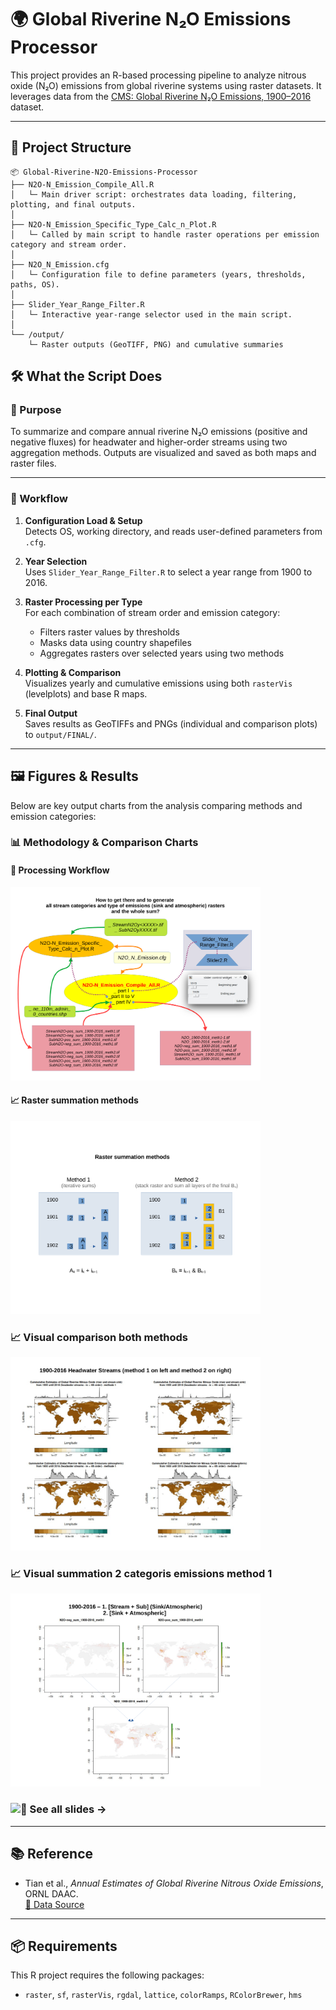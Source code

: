 # 🌍 Global Riverine N₂O Emissions Processor

This project provides an R-based processing pipeline to analyze nitrous oxide (N₂O) emissions from global riverine systems using raster datasets. It leverages data from the [CMS: Global Riverine N₂O Emissions, 1900–2016](https://daac.ornl.gov/CMS/guides/Global_Riverine_N2O_Emissions.html) dataset.

---

## 📁 Project Structure

```text
📦 Global-Riverine-N2O-Emissions-Processor
├── N2O-N_Emission_Compile_All.R
│   └─ Main driver script: orchestrates data loading, filtering, plotting, and final outputs.
│
├── N2O-N_Emission_Specific_Type_Calc_n_Plot.R
│   └─ Called by main script to handle raster operations per emission category and stream order.
│
├── N2O_N_Emission.cfg
│   └─ Configuration file to define parameters (years, thresholds, paths, OS).
│
├── Slider_Year_Range_Filter.R
│   └─ Interactive year-range selector used in the main script.
│
└── /output/
    └─ Raster outputs (GeoTIFF, PNG) and cumulative summaries

```

## 🛠️ What the Script Does

### 📌 Purpose

To summarize and compare annual riverine N₂O emissions (positive and negative fluxes) for headwater and higher-order streams using two aggregation methods. Outputs are visualized and saved as both maps and raster files.

---

### 🔄 Workflow

1. **Configuration Load & Setup**  
   Detects OS, working directory, and reads user-defined parameters from `.cfg`.

2. **Year Selection**  
   Uses `Slider_Year_Range_Filter.R` to select a year range from 1900 to 2016.

3. **Raster Processing per Type**  
   For each combination of stream order and emission category:
   - Filters raster values by thresholds  
   - Masks data using country shapefiles  
   - Aggregates rasters over selected years using two methods

4. **Plotting & Comparison**  
   Visualizes yearly and cumulative emissions using both `rasterVis` (levelplots) and base R maps.

5. **Final Output**  
   Saves results as GeoTIFFs and PNGs (individual and comparison plots) to `output/FINAL/`.

---

## 🖼️ Figures & Results

Below are key output charts from the analysis comparing methods and emission categories:

### 📊 Methodology & Comparison Charts

#### 🧭 Processing Workflow
<p align="left">
  <a href="figures/slide-02.png">
    <img src="figures/slide-02.png" alt="Workflow" width="400"/>
  </a>
</p>

#### 📈 Raster summation methods

<p align="left">
  <a href="figures/slide-03.png">
    <img src="figures/slide-03.png" alt="Comparison" width="400"/>
  </a>
</p>

### 📈 Visual comparison both methods

<p align="left">
  <a href="figures/slide-09.png">
    <img src="figures/slide-09.png" alt="Comparison" width="400"/>
  </a>
</p>

### 📈 Visual summation 2 categoris emissions method 1
<p align="left">
  <a href="figures/slide-11.png">
    <img src="figures/slide-11.png" alt="Comparison" width="400"/>
  </a>
</p>

### ![📂 See all slides →](figures/)


---

## 📚 Reference

- Tian et al., *Annual Estimates of Global Riverine Nitrous Oxide Emissions*, ORNL DAAC.  
  [🔗 Data Source](https://daac.ornl.gov/CMS/guides/Global_Riverine_N2O_Emissions.html)

---

## 📦 Requirements

This R project requires the following packages:
- `raster`, `sf`, `rasterVis`, `rgdal`, `lattice`, `colorRamps`, `RColorBrewer`, `hms` 
